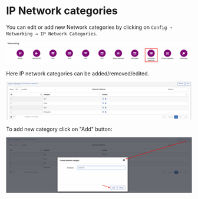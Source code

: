 IP Network categories
=====================

You can edit or add new Network categories by clicking on `Config → Networking → IP Network Categories`.

![Main_menu](icon.png)

Here IP network categories can be added/removed/edited.

![list](list.png)

To add new category click on "Add" button:

![Create a network category](add.png)
